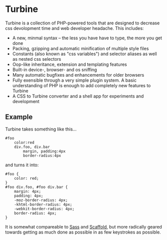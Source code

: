Turbine
=======

Turbine is a collection of PHP-powered tools that are designed to decrease css devolopment time and web developer headache. This includes:

  - A new, minmal syntax – the less you have have to type, the more you get done
  - Packing, gzipping and automatic minification of multiple style files
  - Constants (also known as "css variables") and selector aliases as well as nested css selectors
  - Oop-like inheritance, extension and templating features
  - Built-in device-, browser- and os sniffing
  - Many automatic bugfixes and enhancements for older browsers
  - Fully exensible through a very simple plugin system. A basic understanding of PHP is enough to add completely new features to Turbine
  - A CSS to Turbine converter and a shell app for experiments and development

Example
-------

Turbine takes something like this...


    #foo
        color:red
        div.foo, div.bar
            margin, padding:4px
            border-radius:4px

and turns it into:

    #foo {
        color: red;
    }
    #foo div.foo, #foo div.bar {
        margin: 4px;
        padding: 4px;
        -moz-border-radius: 4px;
        -khtml-border-radius: 4px;
        -webkit-border-radius: 4px;
        border-radius: 4px;
    }


It is somewhat compareable to [Sass][1] and [Scaffold][2], but more radically geared towards getting as much done as possible in as few keystrokes as possible.

  [1]: http://sass-lang.com/
  [2]: http://github.com/anthonyshort/csscaffold
